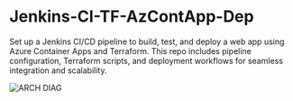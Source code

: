 # Jenkins-CI-TF-AzContApp-Dep
Set up a Jenkins CI/CD pipeline to build, test, and deploy a web app using Azure Container Apps and Terraform. This repo includes pipeline configuration, Terraform scripts, and deployment workflows for seamless integration and scalability.

![ARCH DIAG](https://github.com/user-attachments/assets/bbc1a2c1-6c03-4b9c-931b-e66d5efe4dee)
